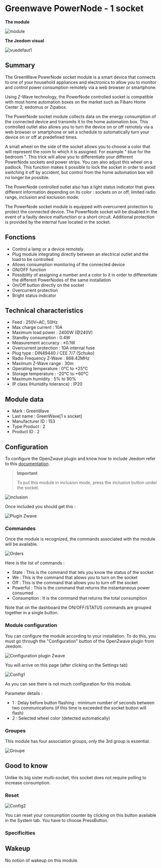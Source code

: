 # Greenwave PowerNode - 1 socket

**The module**

![module](images/greenwave.Powernode1/module.jpg)

**The Jeedom visual**

![vuedefaut1](images/greenwave.Powernode1/vuedefaut1.jpg)

## Summary

The GreenWave PowerNode socket module is a smart device that connects to one of your household appliances and electronics to allow you to monitor and control power consumption remotely via a web browser or smartphone.

Using Z-Wave technology, the PowerNode controlled socket is compatible with most home automation boxes on the market such as Fibaro Home Center 2, eedomus or Zipabox.

The PowerNode socket module collects data on the energy consumption of the connected device and transmits it to the home automation box. This controlled outlet also allows you to turn the device on or off remotely via a web browser or smartphone or set a schedule to automatically turn your device on or off at predefined times.

A small wheel on the side of the socket allows you to choose a color that will represent the room to which it is assigned. For example " blue for the bedroom ". This trick will allow you to differentiate your different PowerNode sockets and power strips. You can also adjust this wheel on a padlock. This function makes it possible to lock the socket in order to avoid switching it off by accident, but control from the home automation box will no longer be possible.

The PowerNode controlled outlet also has a light status indicator that gives different information depending on its color : sockets on or off, limited radio range, inclusion and exclusion mode.

The PowerNode socket module is equipped with overcurrent protection to protect the connected device. The PowerNode socket will be disabled in the event of a faulty device malfunction or a short circuit. Additional protection is provided by the internal fuse located in the socket.

## Fonctions

-   Control a lamp or a device remotely
-   Plug module integrating directly between an electrical outlet and the load to be controlled
-   Allows consumption monitoring of the connected device
-   ON/OFF function
-   Possibility of assigning a number and a color to it in order to differentiate the different PowerNodes of the same installation
-   On/Off button directly on the socket
-   Overcurrent protection
-   Bright status indicator

## Technical characteristics

-   Feed : 250V\~AC, 50Hz
-   Max charge current : 10A
-   Maximum load power : 2400W (@240V)
-   Standby consumption : 0.4W
-   Measurement accuracy : ±0.1W
-   Overcurrent protection : 10A internal fuse
-   Plug type : DIN49440 / CEE 7/7 (Schuko)
-   Radio Frequency Z-Wave : 868.42MHz
-   Maximum Z-Wave range : 30m
-   Operating temperature : 0°C to +25°C
-   Storage temperature : -20°C to +60°C
-   Maximum humidity : 5% to 90%
-   IP class (Humidity tolerance) : IP20

## Module data

-   Mark : GreenWave
-   Last name : GreenWave\[1 x socket\]
-   Manufacturer ID : 153
-   Type Product : 2
-   Product ID : 2

## Configuration

To configure the OpenZwave plugin and know how to include Jeedom refer to this [documentation](https://doc.jeedom.com/en_US/plugins/automation%20protocol/openzwave/).

> **Important**
>
> To put this module in inclusion mode, press the inclusion button under the socket.

![inclusion](images/greenwave.Powernode1/inclusion.jpg)

Once included you should get this :

![Plugin Zwave](images/greenwave.Powernode1/information.jpg)

### Commandes

Once the module is recognized, the commands associated with the module will be available.

![Orders](images/greenwave.Powernode1/commandes.jpg)

Here is the list of commands :

-   State : This is the command that lets you know the status of the socket
-   We : This is the command that allows you to turn on the socket
-   Off : This is the command that allows you to turn off the socket
-   Powerful : This is the command that returns the instantaneous power consumed
-   Consumption : It is the command that returns the total consumption

Note that on the dashboard the ON/OFF/STATUS commands are grouped together in a single button.

### Module configuration

You can configure the module according to your installation. To do this, you must go through the "Configuration" button of the OpenZwave plugin from Jeedom.

![Configuration plugin Zwave](images/plugin/bouton_configuration.jpg)

You will arrive on this page (after clicking on the Settings tab)

![Config1](images/greenwave.Powernode1/config1.jpg)

As you can see there is not much configuration for this module.

Parameter details :

-   1 : Delay before button flashing : minimum number of seconds between two communications (if this time is exceeded the socket button will flash)
-   2 : Selected wheel color (detected automatically)

### Groupes

This module has four association groups, only the 3rd group is essential.

![Groupe](images/greenwave.Powernode1/groupe.jpg)

## Good to know

Unlike its big sister multi-socket, this socket does not require polling to increase consumption.

### Reset

![Config2](images/greenwave.Powernode1/config2.jpg)

You can reset your consumption counter by clicking on this button available in the System tab. You have to choose PressButton.

### Specificities

## Wakeup

No notion of wakeup on this module.
